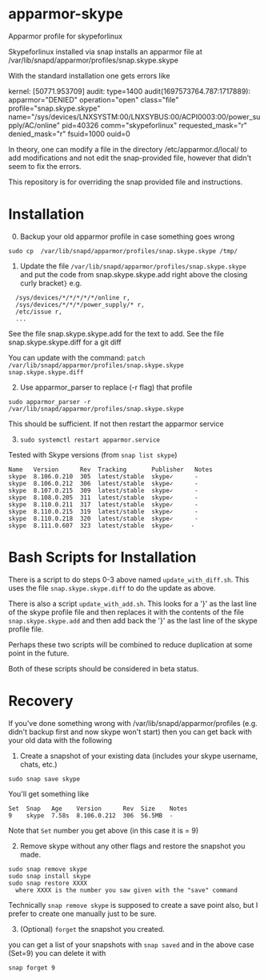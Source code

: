 # apparmor-skype
Apparmor profile for skypeforlinux

Skypeforlinux installed via snap installs an apparmor file at 
/var/lib/snapd/apparmor/profiles/snap.skype.skype

With the standard installation one gets errors like

 kernel: [50771.953709] audit: type=1400 audit(1697573764.787:1717889): apparmor="DENIED" operation="open" class="file" profile="snap.skype.skype" name="/sys/devices/LNXSYSTM:00/LNXSYBUS:00/ACPI0003:00/power_supply/AC/online" pid=40326 comm="skypeforlinux" requested_mask="r" denied_mask="r" fsuid=1000 ouid=0

In theory, one can modify a file in the directory /etc/apparmor.d/local/ to add modifications and not edit the snap-provided file, however that didn't seem to fix
the errors. 

This repository is for overriding the snap provided file and instructions.

# Installation 

0. Backup your old apparmor profile in case something goes wrong

  `sudo cp  /var/lib/snapd/apparmor/profiles/snap.skype.skype /tmp/`

1. Update the file `/var/lib/snapd/apparmor/profiles/snap.skype.skype` and put the code from snap.skype.skype.add
   right above the closing curly bracket`}` e.g.
```
  /sys/devices/*/*/*/*/*/online r,
  /sys/devices/*/*/*/power_supply/* r,
  /etc/issue r,
  ...
```

See the file snap.skype.skype.add for the text to add.
See the file snap.skype.skype.diff for a git diff

You can update with the command: 
`patch /var/lib/snapd/apparmor/profiles/snap.skype.skype snap.skype.skype.diff`

2. Use apparmor_parser to replace (-r flag) that profile 

  `sudo apparmor_parser -r /var/lib/snapd/apparmor/profiles/snap.skype.skype`

This should be sufficient. If not then restart the apparmor service

3. `sudo systemctl restart apparmor.service`

Tested with Skype versions (from `snap list skype`)

```
Name   Version      Rev  Tracking       Publisher   Notes
skype  8.106.0.210  305  latest/stable  skype✓      -
skype  8.106.0.212  306  latest/stable  skype✓      -
skype  8.107.0.215  309  latest/stable  skype✓      -
skype  8.108.0.205  311  latest/stable  skype✓      -
skype  8.110.0.211  317  latest/stable  skype✓      -
skype  8.110.0.215  319  latest/stable  skype✓      -
skype  8.110.0.218  320  latest/stable  skype✓      -
skype  8.111.0.607  323  latest/stable  skype✓     -

```
# Bash Scripts for Installation

There is a script to do steps 0-3 above named `update_with_diff.sh`.  This uses the file
`snap.skype.skype.diff` to do the update as above.

There is also a script `update_with_add.sh`. This 
looks for a '}' as the last line of the skype profile file and then replaces it with the 
contents of the file `snap.skype.skype.add` and then add back the '}' as the last line
of the skype profile file. 

Perhaps these two scripts will be combined to reduce duplication at some point in the future. 

Both of these scripts should be considered in beta status. 

# Recovery
If you've done something wrong with /var/lib/snapd/apparmor/profiles (e.g. didn't backup first and now skype won't start)
then you can get back with your old data with the following

1. Create a snapshot of your existing data (includes your skype username, chats, etc.)
```
sudo snap save skype
```
You'll get something like
```
Set  Snap   Age    Version      Rev  Size    Notes
9    skype  7.58s  8.106.0.212  306  56.5MB  -
```
Note that `Set` number you get above (in this case it is = 9)

2. Remove skype without any other flags and restore the snapshot you made. 

```
sudo snap remove skype
sudo snap install skype
sudo snap restore XXXX
  where XXXX is the number you saw given with the "save" command
```

Technically `snap remove skype` is supposed to create a save point also, but I prefer
to create one manually just to be sure. 

3. (Optional) `forget` the snapshot you created.
   
you can get a list of your snapshots with `snap saved` and in the above case (Set=9)
you can delete it with 

`snap forget 9`
